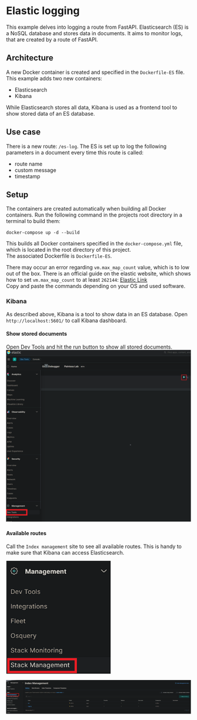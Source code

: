 # Elastic logging

This example delves into logging a route from FastAPI. Elasticsearch (ES) is a NoSQL database and stores data in
documents.
It aims to monitor logs, that are created by a route of FastAPI.

## Architecture

A new Docker container is created and specified in the `Dockerfile-ES` file. This example adds two new containers:

- Elasticsearch
- Kibana

While Elasticsearch stores all data, Kibana is used as a frontend tool to show stored data of an ES database.

## Use case

There is a new route: `/es-log`. The ES is set up to log the following parameters in a document every time this route is
called:

- route name
- custom message
- timestamp

## Setup

The containers are created automatically when building all Docker containers. Run the following command in the projects
root directory
in a terminal to build them:

```shell
docker-compose up -d --build
```

This builds all Docker containers specified in the `docker-compose.yml` file, which is located in the root directory of
this project.\
The associated Dockerfile is `Dockerfile-ES`.

There may occur an error regarding `vm.max_map_count` value, which is to low out of the box. There is an official guide
on the elastic website,
which shows how to set `vm.max_map_count` to at least `262144`:
[Elastic Link](https://www.elastic.co/guide/en/elasticsearch/reference/current/docker.html#docker-prod-prerequisites)\
Copy and paste the commands depending on your OS and used software.

### Kibana

As described above, Kibana is a tool to show data in an ES database. Open `http://localhost:5601/` to call Kibana
dashboard.

#### Show stored documents

Open Dev Tools and hit the run button to show all stored documents.
![Kibana Dashboard](dev-tools.png)

#### Available routes

Call the `Index management` site to see all available routes. This is handy to make sure that Kibana can access
Elasticsearch.

![Stack_management](stack-management.png)

![Index_management](index-management.png)
